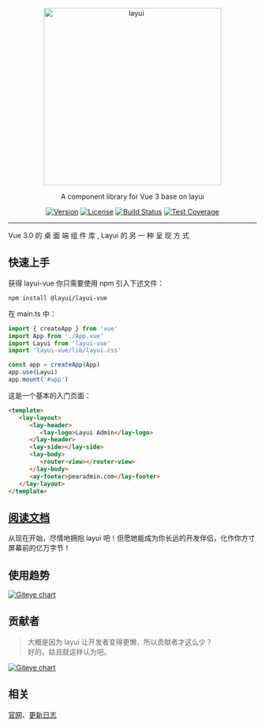 
<p align="center">
  <a href="http://www.layui.com">
    <img src="https://sentsin.gitee.io/res/images/layui/layui.png" alt="layui" width="360">
  </a>
</p>
<p align="center">
  A component library for Vue 3 base on layui
</p>

<p align="center">  
  <a href="https://www.npmjs.com/package/layui"><img src="https://img.shields.io/npm/v/layui.svg?sanitize=true" alt="Version"></a>
  <a href="https://www.npmjs.com/package/layui"><img src="https://img.shields.io/npm/l/layui.svg?sanitize=true" alt="License"></a>
  <a href="https://travis-ci.org/sentsin/layui"><img alt="Build Status" src="https://img.shields.io/travis/sentsin/layui/master.svg"></a>
  <a href="https://coveralls.io/r/sentsin/layui?branch=master"><img alt="Test Coverage" src="https://img.shields.io/coveralls/sentsin/layui/master.svg"></a>
  <!--<a href="https://saucelabs.com/beta/builds/7e6196205e4f492496203388fc003b65"><img src="https://saucelabs.com/buildstatus/layui" alt="Build Status"></a>-->
</p>

<!--
<p align="center">
  <a href="https://saucelabs.com/beta/builds/7e6196205e4f492496203388fc003b65"><img src="https://saucelabs.com/browser-matrix/layui.svg" alt="Browser Matrix"></a>
</p>
-->

---

Vue 3.0 的 桌 面 端 组 件 库 , Layui 的 另 一 种 呈 现 方 式


## 快速上手

获得 layui-vue 你只需要使用 npm 引入下述文件：

```
npm install @layui/layui-vue
```

在 main.ts 中：

```js
import { createApp } from 'vue'
import App from './App.vue'
import Layui from 'layui-vue'
import 'layui-vue/lib/layui.css'

const app = createApp(App)
app.use(Layui)
app.mount('#app')
```

这是一个基本的入门页面：

```html
<template>
   <lay-layout>
      <lay-header>
         <lay-logo>Layui Admin</lay-logo>
      </lay-header>
      <lay-side></lay-side>
      <lay-body>
         <router-view></router-view>
      </lay-body>
      <ay-footer>pearadmin.com</lay-footer>
   </lay-layout>
</template>

```

## [阅读文档](http://layui-vue.pearadmin.com/)
从现在开始，尽情地拥抱 layui 吧！但愿她能成为你长远的开发伴侣，化作你方寸屏幕前的亿万字节！

## 使用趋势

[![Giteye chart](https://chart.giteye.net/gitee/Jmysy/layui-vue/54GMVA5A.png)](https://giteye.net/chart/54GMVA5A)

## 贡献者
> 大概是因为 layui 让开发者变得更懒，所以贡献者才这么少？   
> 好的，姑且就这样认为吧。
 
[![Giteye chart](https://chart.giteye.net/gitee/Jmysy/layui-vue/NPJNE48U.png)](https://giteye.net/chart/NPJNE48U)

## 相关
[官网](http://www.layui.com/)、[更新日志](http://www.layui.com/doc/base/changelog.html)